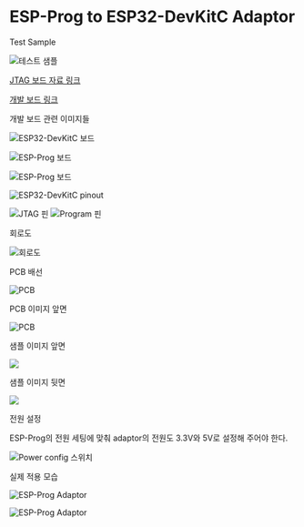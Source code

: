 # ESP-Prog to ESP32-DevKitC Adaptor

Test Sample

![테스트 샘플](images/test-sample01.jpg)


[JTAG 보드 자료 링크](https://docs.espressif.com/projects/espressif-esp-iot-solution/en/latest/hw-reference/ESP-Prog_guide.html)

[개발 보드 링크](https://www.espressif.com/en/products/devkits)


개발 보드 관련 이미지들

![ESP32-DevKitC 보드](images/ESP32-DevKitC_Board_1.jpg)

![ESP-Prog 보드](images/ESP-Prog_Board_1.jpg)

![ESP-Prog 보드](images/ESP-Prog_Board_2.jpg)

![ESP32-DevKitC pinout](images/ESP32-DEV-KIT-DevKitC-v4-pinout.jpg)

![JTAG 핀](images/ESP-Prog_jtag_pin.png)
![Program 핀](images/ESP-Prog_program_pin.png)

회로도

![회로도](images/adaptor_sch.png)

PCB 배선

![PCB](images/adaptor_pcb.png)

PCB 이미지 앞면

![PCB](images/adaptor_pcb_image_f.jpg)

샘플 이미지 앞면

![](images/sample_01.jpg)

샘플 이미지 뒷면

![](images/sample_02.jpg)

전원 설정

ESP-Prog의 전원 세팅에 맞춰 adaptor의 전원도 3.3V와 5V로 설정해 주어야 한다.

![Power config 스위치](images/adaptor-power-config.jpg)

실제 적용 모습

![ESP-Prog Adaptor](images/esp-prog-adaptor_1.jpg)

![ESP-Prog Adaptor](images/esp-prog-adaptor_2.jpg)
